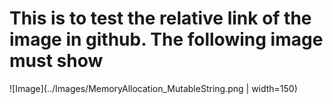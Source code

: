 # This is to test the relative link of the image in github. The following image must show

![Image](../Images/MemoryAllocation_MutableString.png | width=150)